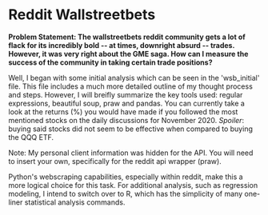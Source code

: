 # Reddit Wallstreetbets

**Problem Statement: 
The wallstreetbets reddit community gets a lot of flack for its incredibly bold -- at times, downright absurd -- trades. However, it was very right about the GME saga. How can I measure the success of the community in taking certain trade positions?** 

Well, I began with some initial analysis which can be seen in the 'wsb_initial' file. This file includes a much more detailed outline of my thought process and steps. However, I will breifly summarize the key tools used: regular expressions, beautiful soup, praw and pandas. You can currently take a look at the returns (%) you would have made if you followed the most mentioned stocks on the daily discussions for November 2020. *Spoiler*: buying said stocks did not seem to be effective when compared to buying the QQQ ETF.

Note: My personal client information was hidden for the API. You will need to insert your own, specifically for the reddit api wrapper (praw). 

Python's webscraping capabilities, especially within reddit, make this a more logical choice for this task. For additional analysis, such as regression modeling, I intend to switch over to R, which has the simplicity of many one-liner statistical analysis commands. 

